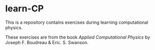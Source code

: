 # learn-CP

This is a repository contains exercises during learning computational physics.

These exercises are from the book *Applied Computational Physics* by Joseph F. Boudreau & Eric. S. Swanson.
